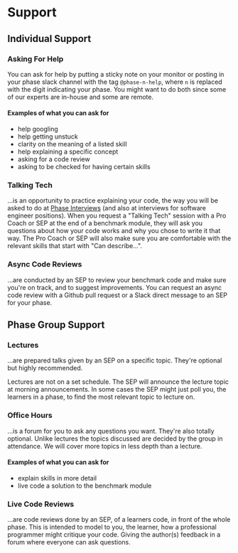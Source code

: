 # Support

## Individual Support

### Asking For Help

You can ask for help by putting a sticky note on your monitor or posting in
your phase slack channel with the tag `@phase-n-help`, where `n` is replaced
with the digit indicating your phase. You might want to do both since some
of our experts are in-house and some are remote.

#### Examples of what you can ask for

- help googling
- help getting unstuck
- clarity on the meaning of a listed skill
- help explaining a specific concept
- asking for a code review
- asking to be checked for having certain skills

### Talking Tech

…is an opportunity to practice explaining your code, the way you will be asked to do at [Phase Interviews](https://guide.learnersguild.org/Phases/Interviews/) (and also at interviews for software engineer positions). When you request a "Talking Tech" session with a Pro Coach or SEP at the end of a benchmark module, they will ask you questions about how your code works and why you chose to write it that way. The Pro Coach or SEP will also make sure you are comfortable with the relevant skills that start with "Can describe…".

### Async Code Reviews

…are conducted by an SEP to review your benchmark code and make sure you're on track, and to suggest improvements. You can request an async code review with a Github pull request or a Slack direct message to an SEP for your phase. 

## Phase Group Support

### Lectures

…are prepared talks given by an SEP on a specific topic. They're optional but
highly recommended.

Lectures are not on a set schedule. The SEP will announce the lecture topic at
morning announcements. In some cases the SEP might just poll you, the learners
in a phase, to find the most relevant topic to lecture on.


### Office Hours

…is a forum for you to ask any questions you want. They're also totally
optional. Unlike lectures the topics discussed are decided by the group in
attendance. We will cover more topics in less depth than a lecture.

#### Examples of what you can ask for

- explain skills in more detail
- live code a solution to the benchmark module


### Live Code Reviews

…are code reviews done by an SEP, of a learners code, in front of the whole
phase. This is intended to model to you, the learner, how a professional
programmer might critique your code. Giving the author(s) feedback in a forum
where everyone can ask questions.
